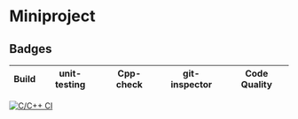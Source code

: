 # Miniproject
## Badges
| Build                                                                                                                                                                                     | unit-testing                                                                                                                                                                                      | Cpp-check                                                                                                                                                                                          | git-inspector                                                                                                                                                                                              | Code Quality                                                                                                                                                                                                                                     |
|-------------------------------------------------------------------------------------------------------------------------------------------------------------------------------------------|---------------------------------------------------------------------------------------------------------------------------------------------------------------------------------------------------|----------------------------------------------------------------------------------------------------------------------------------------------------------------------------------------------------|------------------------------------------------------------------------------------------------------------------------------------------------------------------------------------------------------------|--------------------------------------------------------------------------------------------------------------------------------------------------------------------------------------------------------------------------------------------------|
[![C/C++ CI](https://github.com/99003575/Miniproject/actions/workflows/c-build.yml/badge.svg)](https://github.com/99003575/Miniproject/actions/workflows/c-build.yml)
